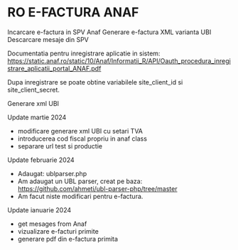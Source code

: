 # RO E-FACTURA ANAF
Incarcare e-factura in SPV Anaf
Generare e-factura XML varianta UBI
Descarcare mesaje din SPV

Documentatia pentru inregistrare aplicatie in sistem:
https://static.anaf.ro/static/10/Anaf/Informatii_R/API/Oauth_procedura_inregistrare_aplicatii_portal_ANAF.pdf

Dupa inregistrare se poate obtine variabilele site_client_id si site_client_secret.

Generare xml UBI

Update martie 2024
- modificare generare xml UBI cu setari TVA
- introducerea cod fiscal propriu in anaf class
- separare url test si productie

Update februarie 2024
- Adaugat: ublparser.php
- Am adaugat un UBL parser, creat pe baza: https://github.com/ahmeti/ubl-parser-php/tree/master
- Am facut niste modificari pentru e-factura.

Update ianuarie 2024
- get mesages from Anaf
- vizualizare e-facturi primite
- generare pdf din e-factura primita
